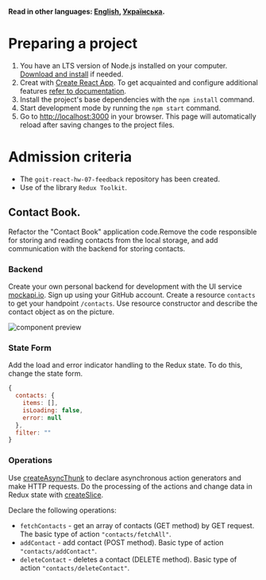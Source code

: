 **Read in other languages: [English](README.en.md), [Українська](README.md).**

# Preparing a project

1. You have an LTS version of Node.js installed on your computer.
   [Download and install](https://nodejs.org/en/) if needed.
2. Creat with [Create React App](https://github.com/facebook/create-react-app).
   To get acquainted and configure additional features
   [refer to documentation](https://facebook.github.io/create-react-app/docs/getting-started).
3. Install the project's base dependencies with the `npm install` command.
4. Start development mode by running the `npm start` command.
5. Go to [http://localhost:3000](http://localhost:3000) in your browser. This
   page will automatically reload after saving changes to the project files.

# Admission criteria

- The `goit-react-hw-07-feedback` repository has been created.
- Use of the library `Redux Toolkit`.

## Contact Book.

Refactor the "Contact Book" application code.Remove the code responsible for
storing and reading contacts from the local storage, and add communication with
the backend for storing contacts.

### Backend

Create your own personal backend for development with the UI service
[mockapi.io](https://mockapi.io/). Sign up using your GitHub account. Create a
resource `contacts` to get your handpoint `/contacts`. Use resource constructor
and describe the contact object as on the picture.

<Image
  src="./assets/api.png"
  alt="component preview"
  maxWidth={960}
/>

### State Form

Add the load and error indicator handling to the Redux state. To do this, change
the state form.

```jsx
{
  contacts: {
    items: [],
    isLoading: false,
    error: null
  },
  filter: ""
}
```

### Operations

Use [createAsyncThunk](https://redux-toolkit.js.org/api/createAsyncThunk) to
declare asynchronous action generators and make HTTP requests. Do the processing
of the actions and change data in Redux state with
[createSlice](https://redux-toolkit.js.org/api/createSlice).

Declare the following operations:

- `fetchContacts` - get an array of contacts (GET method) by GET request. The
  basic type of action `"contacts/fetchAll"`.
- `addContact` - add contact (POST method). Basic type of action
  `"contacts/addContact"`.
- `deleteContact` - deletes a contact (DELETE method). Basic type of action
  `"contacts/deleteContact"`.
